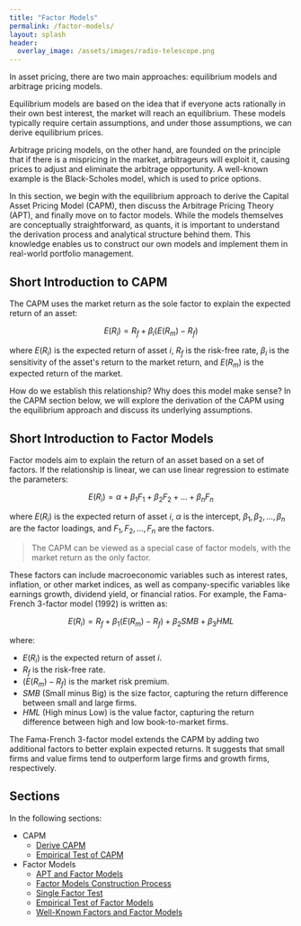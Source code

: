 ```yaml
---
title: "Factor Models"
permalink: /factor-models/
layout: splash
header:
  overlay_image: /assets/images/radio-telescope.png
---
```


In asset pricing, there are two main approaches: equilibrium models and arbitrage pricing models.

Equilibrium models are based on the idea that if everyone acts rationally in their own best interest, the market will reach an equilibrium. These models typically require certain assumptions, and under those assumptions, we can derive equilibrium prices.

Arbitrage pricing models, on the other hand, are founded on the principle that if there is a mispricing in the market, arbitrageurs will exploit it, causing prices to adjust and eliminate the arbitrage opportunity. A well-known example is the Black-Scholes model, which is used to price options.

In this section, we begin with the equilibrium approach to derive the Capital Asset Pricing Model (CAPM), then discuss the Arbitrage Pricing Theory (APT), and finally move on to factor models. While the models themselves are conceptually straightforward, as quants, it is important to understand the derivation process and analytical structure behind them. This knowledge enables us to construct our own models and implement them in real-world portfolio management.

## Short Introduction to CAPM

The CAPM uses the market return as the sole factor to explain the expected return of an asset:

$$
E(R_i) = R_f + \beta_i (E(R_m) - R_f)
$$

where $E(R_i)$ is the expected return of asset $i$, $R_f$ is the risk-free rate, $\beta_i$ is the sensitivity of the asset's return to the market return, and $E(R_m)$ is the expected return of the market.

How do we establish this relationship? Why does this model make sense? In the CAPM section below, we will explore the derivation of the CAPM using the equilibrium approach and discuss its underlying assumptions.

## Short Introduction to Factor Models

Factor models aim to explain the return of an asset based on a set of factors. If the relationship is linear, we can use linear regression to estimate the parameters:

$$
E(R_i) = \alpha + \beta_1 F_1 + \beta_2 F_2 + ... + \beta_n F_n
$$

where $E(R_i)$ is the expected return of asset $i$, $\alpha$ is the intercept, $\beta_1, \beta_2, ..., \beta_n$ are the factor loadings, and $F_1, F_2, ..., F_n$ are the factors.

> The CAPM can be viewed as a special case of factor models, with the market return as the only factor.

These factors can include macroeconomic variables such as interest rates, inflation, or other market indices, as well as company-specific variables like earnings growth, dividend yield, or financial ratios. For example, the Fama-French 3-factor model (1992) is written as:

$$
E(R_i) = R_f + \beta_1 (E(R_m) - R_f) + \beta_2 SMB + \beta_3 HML
$$

where:

- $E(R_i)$ is the expected return of asset $i$.
- $R_f$ is the risk-free rate.
- $(E(R_m) - R_f)$ is the market risk premium.
- $SMB$ (Small minus Big) is the size factor, capturing the return difference between small and large firms.
- $HML$ (High minus Low) is the value factor, capturing the return difference between high and low book-to-market firms.

The Fama-French 3-factor model extends the CAPM by adding two additional factors to better explain expected returns. It suggests that small firms and value firms tend to outperform large firms and growth firms, respectively.

## Sections

In the following sections:

- CAPM
  - [Derive CAPM](derive-capm.md)
  - [Empirical Test of CAPM](empirical-test-capm.md)
- Factor Models
  - [APT and Factor Models](apt-factor-models.md)
  - [Factor Models Construction Process](factor-models-construction-process.md)
  - [Single Factor Test](single-factor-test.md)
  - [Empirical Test of Factor Models](empirical-test-factor-models.md)
  - [Well-Known Factors and Factor Models](well-known-factors-and-factor-models.md)
